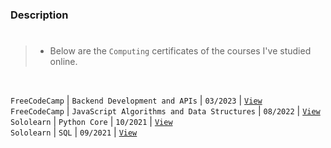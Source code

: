 ### Description
#

> - Below are the `Computing` certificates of the courses I've studied online.

<br />

`FreeCodeCamp` | `Backend Development and APIs` | `03/2023` | [`View`](https://www.freecodecamp.org/certification/kentlouisetonino/back-end-development-and-apis) <br />
`FreeCodeCamp` | `JavaScript Algorithms and Data Structures` | `08/2022` | [`View`](https://www.freecodecamp.org/certification/kentlouisetonino/javascript-algorithms-and-data-structures) <br />
`Sololearn` | `Python Core` | `10/2021` | [`View`](https://www.sololearn.com/en/certificates/CT-UOJ7MU3L) <br />
`Sololearn` | `SQL` | `09/2021` | [`View`](https://www.sololearn.com/en/certificates/CT-OYPTHJVE)
